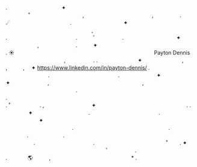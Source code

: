 .　　　　　　　　　　 ✦ 　　　　   　 　　　˚　　　　　　　　　　,　　　　　　　　　   　　　,　　　　　.　　　☄　　　　　　　　 　　　. 　　 　　　　　　　   ✦ 　　　　　　　　　　 　 ‍ ‍ ‍ ‍ 　　　　 　　　　　　　　　　　　,　　   　 .　　　　　　　　　　　　　.　　　ﾟ　  　　　.　　　　　　　　　　✦ 　　　　　　,　　　　　　　.　　　✦　　　　    　　　　 　　　　　　　　　　　　　　　　. ☀️ 　　　　　　　　　　　　　　　　　　    　      　　   　 　  Payton Dennis 
 　    　　　　　　　　　,　　　　                       　.  .　　　  　　    ✦　 　　　　
                        　　,　        　　,　　　,　                            ✦                                                                                                                                           https://www.linkedin.com/in/payton-dennis/
                                                                   . 　　　　　　　　.　　　　　　　　　　　　　.　　　　　　       ✦　　   　　　　 　    ✦                            　    　　　,　　　　　　　　　　　  　　　　 　　,　　　 ‍ ‍ ‍ ‍ 　 　　　　　　　　　　　　.　　　　　 　　 　　　.　　　　　　　　　　　　　 　           　　　　　　　　　　　　　　　　　　　. ˚　　　 　   . ,　　　　　　　　　✦　　  　    　　　　　　　　　　　　　. .　　　  　　    ✦　 　　　　 　　　　　.　　　　　　　　　　　　　.　　　　　　　　　　　　　　　 　　   　　　　　 ✦ 　　　　　　　         　        　　　　 　　 　　　　　　　 　　　　　.　　　　　　　　　　　　　　　　　　.　　　　　    　　. 　 　　　　　.　　　　 　　　　　   　　　　　.　　　　　　　　　　　.　　　　　　　　　　   　 　˚　　 . ✦ 　　　　　　　　　　　　　　　　　　　ﾟ　　　　　.　　　　　　　　　　　　　　　. 　　 　 🌎 ‍ ‍ ‍ ‍ ‍ ‍ ‍ ‍ ‍ ‍ ,　 　　　　　　　　　　　　　　* .　　　　　 　　　　　　　　　　　　　　
